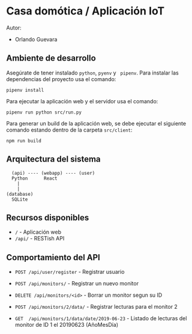 # Casa domótica / Aplicación IoT

Autor:
- Orlando Guevara


## Ambiente de desarrollo

Asegúrate de tener instalado `python`, `pyenv` y ` pipenv`. Para instalar las dependencias del proyecto usa el comando:
```
pipenv install
```

Para ejecutar la aplicación web y el servidor usa el comando:
```
pipenv run python src/run.py
```

Para generar un build de la aplicación web, se debe ejecutar el siguiente comando estando dentro de la carpeta `src/client`:
```
npm run build
```

## Arquitectura del sistema
```
  (api) ---- (webapp) ---- (user)
  Python      React
    |
    |
(database)
  SQLite
```


## Recursos disponibles

- `/` - Aplicación web
- `/api/` - RESTish API


## Comportamiento del API

- `POST /api/user/register` - Registrar usuario

- `POST /api/monitors/` - Registrar un nuevo monitor
- `DELETE /api/monitors/<id>` - Borrar un monitor segun su ID

- `POST /api/monitors/2/data/` - Registrar lecturas para el monitor 2
- `GET  /api/monitors/1/data/date/2019-06-23` - Listado de lecturas del monitor de ID 1 el 20190623 (AñoMesDía)

